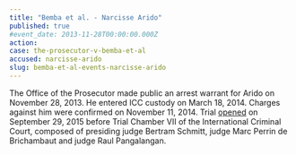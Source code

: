 ```yaml
---
title: "Bemba et al. - Narcisse Arido"
published: true
#event_date: 2013-11-28T00:00:00.000Z
action:
case: the-prosecutor-v-bemba-et-al
accused: narcisse-arido
slug: bemba-et-al-events-narcisse-arido
---
```


The Office of the Prosecutor made public an arrest warrant for Arido on November 28, 2013. He entered ICC custody on March 18, 2014. Charges against him were confirmed on November 11, 2014. Trial [opened](https://www.icc-cpi.int/en_menus/icc/press%20and%20media/press%20releases/Pages/pr1155.aspx) on September 29, 2015 before Trial Chamber VII of the International Criminal Court, composed of presiding judge Bertram Schmitt, judge Marc Perrin de Brichambaut and judge Raul Pangalangan.
